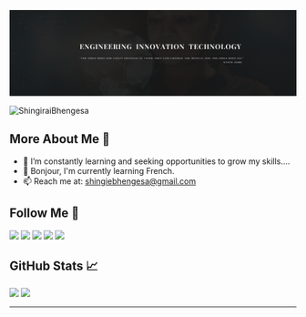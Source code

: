 ![Banner Image](image/BannerGIT.png)

<p align="left"> <img src="https://komarev.com/ghpvc/?username=ShingiraiBhengesa&label=Profile%20views&color=0e75b6&style=flat" alt="ShingiraiBhengesa" /> </p>

## More About Me 👩

- 🔭 I’m constantly learning and seeking opportunities to grow my skills....
- 👋 Bonjour, I'm currently learning French.
- 📫 Reach me at: shingiebhengesa@gmail.com

## Follow Me 🚀

<p id="socialIcons" >
    <a href="https://linkedin.com/in/shingirai_bhengesa" alt="LinkedIn">
        <img src="https://img.shields.io/badge/-LinkedIn-blue?style=flat-square&logo=linkedin" /></a>
    <a href="https://twitter.com/bhengesa" alt="Twitter">
        <img src="https://img.shields.io/badge/-Twitter-3a424f?style=flat-square&logo=twitter" /></a>
   <a href="https://www.instagram.com/shingiraibhengesa/" alt="Instagram">
        <img src="https://img.shields.io/badge/-Instagram-3a424f?style=flat-square&logo=instagram" /></a>
    <a href="https://www.facebook.com/shingirai.bhengesa" alt="Facebook">
        <img src="https://img.shields.io/badge/-Facebook-3a424f?style=flat-square&logo=facebook" /></a>
     <a href="https://www.tiktok.com/@shingiebhengesa" alt="Tiktok">
        <img src="https://img.shields.io/badge/-Tiktok-3a424f?style=flat-square&logo=tiktok" /></a>
</p>

## GitHub Stats 📈

<p >
  <img width="48%" src="https://github-readme-stats.vercel.app/api?username=ShingiraiBhengesa&show_icons=true&hide_border=true&theme=radical" />
  <img width="48%" src="https://github-readme-streak-stats.herokuapp.com/?user=ShingiraiBhengesa&hide_border=true&theme=radical" />
</p>

---




